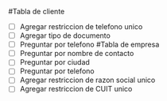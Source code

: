 #Tabla de cliente
- [ ] Agregar restriccion de telefono unico
- [ ] Agregar tipo de documento
- [ ] Preguntar por telefono
#Tabla de empresa
- [ ] Preguntar por nombre de contacto
- [ ] Preguntar por ciudad
- [ ] Preguntar por telefono
- [ ] Agregar restriccion de razon social unico
- [ ] Agregar restriccion de CUIT unico